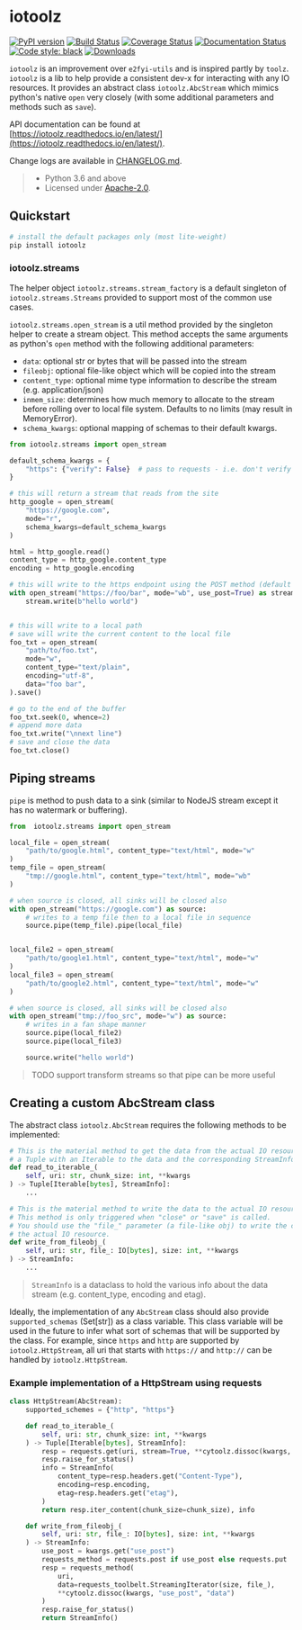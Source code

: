 # iotoolz

[![PyPI version](https://badge.fury.io/py/iotoolz.svg)](https://badge.fury.io/py/iotoolz)
[![Build Status](https://travis-ci.com/e2fyi/iotoolz.svg?branch=master)](https://travis-ci.com/github/e2fyi/iotoolz)
[![Coverage Status](https://coveralls.io/repos/github/e2fyi/iotoolz/badge.svg?branch=master)](https://coveralls.io/github/e2fyi/iotoolz?branch=master)
[![Documentation Status](https://readthedocs.org/projects/iotoolz/badge/?version=latest)](https://iotoolz.readthedocs.io/en/latest/?badge=latest)
[![Code style: black](https://img.shields.io/badge/code%20style-black-000000.svg)](https://github.com/psf/black)
[![Downloads](https://pepy.tech/badge/iotoolz/month)](https://pepy.tech/project/iotoolz/month)

`iotoolz` is an improvement over `e2fyi-utils` and is inspired partly by `toolz`.
`iotoolz` is a lib to help provide a consistent dev-x for interacting with any IO resources.
It provides an abstract class `iotoolz.AbcStream` which mimics python's native `open`
very closely (with some additional parameters and methods such as `save`).

API documentation can be found at [https://iotoolz.readthedocs.io/en/latest/](https://iotoolz.readthedocs.io/en/latest/).

Change logs are available in [CHANGELOG.md](./CHANGELOG.md).

> - Python 3.6 and above
> - Licensed under [Apache-2.0](./LICENSE).

## Quickstart

```bash
# install the default packages only (most lite-weight)
pip install iotoolz
```

### iotoolz.streams

The helper object `iotoolz.streams.stream_factory` is a default singleton of
`iotoolz.streams.Streams` provided to support most of the common use cases.

`iotoolz.streams.open_stream` is a util method provided by the singleton helper to create
a stream object. This method accepts the same arguments as python's `open` method with
the following additional parameters:

- `data`: optional str or bytes that will be passed into the stream
- `fileobj`: optional file-like object which will be copied into the stream
- `content_type`: optional mime type information to describe the stream (e.g. application/json)
- `inmem_size`: determines how much memory to allocate to the stream before rolling over to local file system. Defaults to no limits (may result in MemoryError).
- `schema_kwargs`: optional mapping of schemas to their default kwargs.

```py
from iotoolz.streams import open_stream

default_schema_kwargs = {
    "https": {"verify": False}  # pass to requests - i.e. don't verify ssl
}

# this will return a stream that reads from the site
http_google = open_stream(
    "https://google.com",
    mode="r",
    schema_kwargs=default_schema_kwargs
)

html = http_google.read()
content_type = http_google.content_type
encoding = http_google.encoding

# this will write to the https endpoint using the POST method (default is PUT)
with open_stream("https://foo/bar", mode="wb", use_post=True) as stream:
    stream.write(b"hello world")


# this will write to a local path
# save will write the current content to the local file
foo_txt = open_stream(
    "path/to/foo.txt",
    mode="w",
    content_type="text/plain",
    encoding="utf-8",
    data="foo bar",
).save()

# go to the end of the buffer
foo_txt.seek(0, whence=2)
# append more data
foo_txt.write("\nnext line")
# save and close the data
foo_txt.close()

```

## Piping streams

`pipe` is method to push data to a sink (similar to NodeJS stream except it has no
watermark or buffering).

```py
from  iotoolz.streams import open_stream

local_file = open_stream(
    "path/to/google.html", content_type="text/html", mode="w"
)
temp_file = open_stream(
    "tmp://google.html", content_type="text/html", mode="wb"
)

# when source is closed, all sinks will be closed also
with open_stream("https://google.com") as source:
    # writes to a temp file then to a local file in sequence
    source.pipe(temp_file).pipe(local_file)


local_file2 = open_stream(
    "path/to/google1.html", content_type="text/html", mode="w"
)
local_file3 = open_stream(
    "path/to/google2.html", content_type="text/html", mode="w"
)

# when source is closed, all sinks will be closed also
with open_stream("tmp://foo_src", mode="w") as source:
    # writes in a fan shape manner
    source.pipe(local_file2)
    source.pipe(local_file3)

    source.write("hello world")
```

> TODO support transform streams so that pipe can be more useful

## Creating a custom AbcStream class

The abstract class `iotoolz.AbcStream` requires the following methods to be implemented:

```py
# This is the material method to get the data from the actual IO resource and return
# a Tuple with an Iterable to the data and the corresponding StreamInfo.
def read_to_iterable_(
    self, uri: str, chunk_size: int, **kwargs
) -> Tuple[Iterable[bytes], StreamInfo]:
    ...

# This is the material method to write the data to the actual IO resource.
# This method is only triggered when "close" or "save" is called.
# You should use the "file_" parameter (a file-like obj) to write the current data to
# the actual IO resource.
def write_from_fileobj_(
    self, uri: str, file_: IO[bytes], size: int, **kwargs
) -> StreamInfo:
    ...
```

> `StreamInfo` is a dataclass to hold the various info about the data stream (e.g.
> content_type, encoding and etag).

Ideally, the implementation of any `AbcStream` class should also provide
`supported_schemas` (Set[str]) as a class variable. This class variable will be used
in the future to infer what sort of schemas that will be supported by the class. For
example, since `https` and `http` are supported by `iotoolz.HttpStream`, all uri that
starts with `https://` and `http://` can be handled by `iotoolz.HttpStream`.

### Example implementation of a HttpStream using requests

```py
class HttpStream(AbcStream):
    supported_schemes = {"http", "https"}

    def read_to_iterable_(
        self, uri: str, chunk_size: int, **kwargs
    ) -> Tuple[Iterable[bytes], StreamInfo]:
        resp = requests.get(uri, stream=True, **cytoolz.dissoc(kwargs, "stream"))
        resp.raise_for_status()
        info = StreamInfo(
            content_type=resp.headers.get("Content-Type"),
            encoding=resp.encoding,
            etag=resp.headers.get("etag"),
        )
        return resp.iter_content(chunk_size=chunk_size), info

    def write_from_fileobj_(
        self, uri: str, file_: IO[bytes], size: int, **kwargs
    ) -> StreamInfo:
        use_post = kwargs.get("use_post")
        requests_method = requests.post if use_post else requests.put
        resp = requests_method(
            uri,
            data=requests_toolbelt.StreamingIterator(size, file_),
            **cytoolz.dissoc(kwargs, "use_post", "data")
        )
        resp.raise_for_status()
        return StreamInfo()

```
